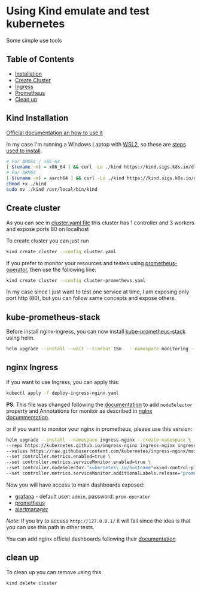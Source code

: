 # Using Kind emulate and test kubernetes

Some simple use tools

## Table of Contents

- [Installation](#kind-installation)
- [Create Cluster](#create-cluster)
- [Ingress](#nginx-ingress)
- [Prometheus](#kube-prometheus-stack)
- [Clean up](#clean-up)

## Kind Installation

[Official documentation an how to use it](https://kind.sigs.k8s.io/)

In my case I'm running a Windows Laptop with [WSL2](https://kind.sigs.k8s.io/docs/user/using-wsl2/), so these are [steps used to install](https://kind.sigs.k8s.io/docs/user/quick-start#installing-from-release-binaries).

```bash
# For AMD64 / x86_64
[ $(uname -m) = x86_64 ] && curl -Lo ./kind https://kind.sigs.k8s.io/dl/v0.25.0/kind-linux-amd64
# For ARM64
[ $(uname -m) = aarch64 ] && curl -Lo ./kind https://kind.sigs.k8s.io/dl/v0.25.0/kind-linux-arm64
chmod +x ./kind
sudo mv ./kind /usr/local/bin/kind
```

## Create cluster

As you can see in [cluster.yaml file](./kind/cluster.yaml) this cluster has 1 controller and 3 workers and expose ports 80 on localhost

To create cluster you can just run

```bash
kind create cluster --config cluster.yaml
```

If you prefer to monitor your resources and testes using [prometheus-operator](https://github.com/prometheus-community/helm-charts/tree/main/charts/kube-prometheus-stack), then use the following line:

```bash
kind create cluster --config cluster-prometheus.yaml
```

In my case since I just want to test one service at time, I am exposing only port http (80), but you can follow same concepts and expose others.

## kube-prometheus-stack

Before install nginx-ingress, you can now install [kube-prometheus-stack](https://github.com/prometheus-community/helm-charts/tree/main/charts/kube-prometheus-stack) using helm.

```bash
helm upgrade --install --wait --timeout 15m   --namespace monitoring --create-namespace   --repo https://prometheus-community.github.io/helm-charts   prometheus-stack kube-prometheus-stack -f prometheus-values.yaml
```

## nginx Ingress

If you want to use Ingress, you can apply this:

```bash
kubectl apply -f deploy-ingress-nginx.yaml
```

**PS**: This file was changed following the [documentation](https://kind.sigs.k8s.io/docs/user/ingress/#option-2-extraportmapping) to add `nodeSelector` property and Annotations for monitor as described in [nginx docummentation](https://kubernetes.github.io/ingress-nginx/user-guide/monitoring/).

or if you want to monitor your nginx in prometheus, please use this version:

```bash
helm upgrade --install --namespace ingress-nginx --create-namespace \
--repo https://kubernetes.github.io/ingress-nginx ingress-nginx ingress-nginx \
--values https://raw.githubusercontent.com/kubernetes/ingress-nginx/main/hack/manifest-templates/provider/kind/values.yaml \
--set controller.metrics.enabled=true \
--set controller.metrics.serviceMonitor.enabled=true \
--set controller.nodeSelector."kubernetes\.io/hostname"=kind-control-plane \
--set controller.metrics.serviceMonitor.additionalLabels.release="prometheus-stack"
```

Now you will have access to main dashboards exposed:

- [grafana](http://127.0.0.1/grafana/) - default user: `admin`, password: `prom-operator`
- [prometheus](http://127.0.0.1/prometheus)
- [alertmanager](http://127.0.0.1/alertmanager)

*Note*: If you try to access `http://127.0.0.1/` it will fail since the idea is that you can use this path in other tests.

You can add nginx official dashboards following their [documentation](https://github.com/kubernetes/ingress-nginx/blob/main/docs/user-guide/monitoring.md#connect-and-view-grafana-dashboard)

## clean up

To clean up you can remove using this

```bash
kind delete cluster
```
